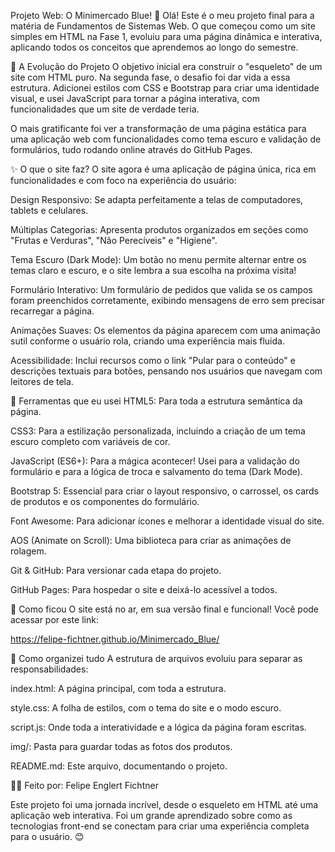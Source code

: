 Projeto Web: O Minimercado Blue! 🥦
Olá! Este é o meu projeto final para a matéria de Fundamentos de Sistemas Web. O que começou como um site simples em HTML na Fase 1, evoluiu para uma página dinâmica e interativa, aplicando todos os conceitos que aprendemos ao longo do semestre.

📖 A Evolução do Projeto
O objetivo inicial era construir o "esqueleto" de um site com HTML puro. Na segunda fase, o desafio foi dar vida a essa estrutura. Adicionei estilos com CSS e Bootstrap para criar uma identidade visual, e usei JavaScript para tornar a página interativa, com funcionalidades que um site de verdade teria.

O mais gratificante foi ver a transformação de uma página estática para uma aplicação web com funcionalidades como tema escuro e validação de formulários, tudo rodando online através do GitHub Pages.

✨ O que o site faz?
O site agora é uma aplicação de página única, rica em funcionalidades e com foco na experiência do usuário:

Design Responsivo: Se adapta perfeitamente a telas de computadores, tablets e celulares.

Múltiplas Categorias: Apresenta produtos organizados em seções como "Frutas e Verduras", "Não Perecíveis" e "Higiene".

Tema Escuro (Dark Mode): Um botão no menu permite alternar entre os temas claro e escuro, e o site lembra a sua escolha na próxima visita!

Formulário Interativo: Um formulário de pedidos que valida se os campos foram preenchidos corretamente, exibindo mensagens de erro sem precisar recarregar a página.

Animações Suaves: Os elementos da página aparecem com uma animação sutil conforme o usuário rola, criando uma experiência mais fluida.

Acessibilidade: Inclui recursos como o link "Pular para o conteúdo" e descrições textuais para botões, pensando nos usuários que navegam com leitores de tela.

🚀 Ferramentas que eu usei
HTML5: Para toda a estrutura semântica da página.

CSS3: Para a estilização personalizada, incluindo a criação de um tema escuro completo com variáveis de cor.

JavaScript (ES6+): Para a mágica acontecer! Usei para a validação do formulário e para a lógica de troca e salvamento do tema (Dark Mode).

Bootstrap 5: Essencial para criar o layout responsivo, o carrossel, os cards de produtos e os componentes do formulário.

Font Awesome: Para adicionar ícones e melhorar a identidade visual do site.

AOS (Animate on Scroll): Uma biblioteca para criar as animações de rolagem.

Git & GitHub: Para versionar cada etapa do projeto.

GitHub Pages: Para hospedar o site e deixá-lo acessível a todos.

🔗 Como ficou
O site está no ar, em sua versão final e funcional! Você pode acessar por este link:

https://felipe-fichtner.github.io/Minimercado_Blue/

📂 Como organizei tudo
A estrutura de arquivos evoluiu para separar as responsabilidades:

index.html: A página principal, com toda a estrutura.

style.css: A folha de estilos, com o tema do site e o modo escuro.

script.js: Onde toda a interatividade e a lógica da página foram escritas.

img/: Pasta para guardar todas as fotos dos produtos.

README.md: Este arquivo, documentando o projeto.

👨‍💻 Feito por:
Felipe Englert Fichtner

Este projeto foi uma jornada incrível, desde o esqueleto em HTML até uma aplicação web interativa. Foi um grande aprendizado sobre como as tecnologias front-end se conectam para criar uma experiência completa para o usuário. 😊
